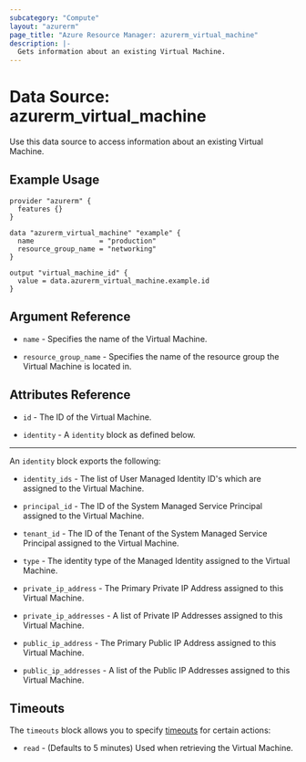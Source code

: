 ```yaml
---
subcategory: "Compute"
layout: "azurerm"
page_title: "Azure Resource Manager: azurerm_virtual_machine"
description: |-
  Gets information about an existing Virtual Machine.
---
```


# Data Source: azurerm_virtual_machine

Use this data source to access information about an existing Virtual Machine.

## Example Usage

```hcl
provider "azurerm" {
  features {}
}

data "azurerm_virtual_machine" "example" {
  name                = "production"
  resource_group_name = "networking"
}

output "virtual_machine_id" {
  value = data.azurerm_virtual_machine.example.id
}
```

## Argument Reference

* `name` - Specifies the name of the Virtual Machine.

* `resource_group_name` - Specifies the name of the resource group the Virtual Machine is located in.

## Attributes Reference

* `id` - The ID of the Virtual Machine.

* `identity` - A `identity` block as defined below.

---

An `identity` block exports the following:

* `identity_ids` - The list of User Managed Identity ID's which are assigned to the Virtual Machine.

* `principal_id` - The ID of the System Managed Service Principal assigned to the Virtual Machine.

* `tenant_id` - The ID of the Tenant of the System Managed Service Principal assigned to the Virtual Machine.

* `type` - The identity type of the Managed Identity assigned to the Virtual Machine.

* `private_ip_address` - The Primary Private IP Address assigned to this Virtual Machine.

* `private_ip_addresses` - A list of Private IP Addresses assigned to this Virtual Machine.

* `public_ip_address` - The Primary Public IP Address assigned to this Virtual Machine.

* `public_ip_addresses` - A list of the Public IP Addresses assigned to this Virtual Machine.

## Timeouts

The `timeouts` block allows you to specify [timeouts](https://www.terraform.io/docs/configuration/resources.html#timeouts) for certain actions:

* `read` - (Defaults to 5 minutes) Used when retrieving the Virtual Machine.
